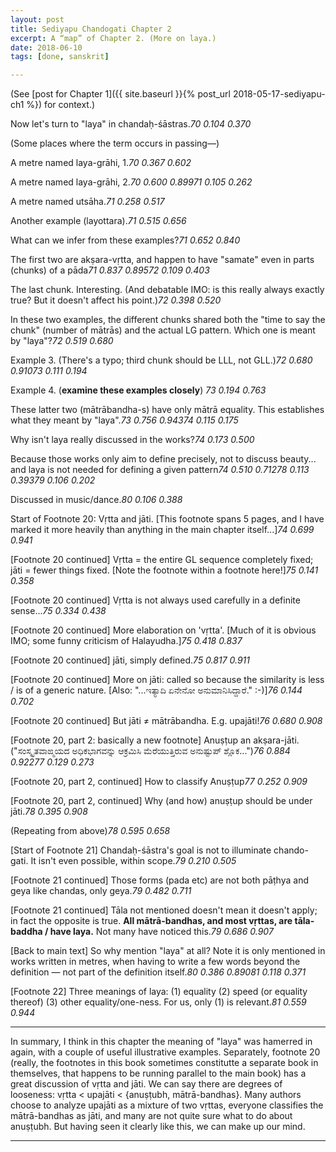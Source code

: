 ```yaml
---
layout: post
title: Sediyapu Chandogati Chapter 2
excerpt: A “map” of Chapter 2. (More on laya.)
date: 2018-06-10
tags: [done, sanskrit]

---
```


(See [post for Chapter 1]({{ site.baseurl }}{% post_url 2018-05-17-sediyapu-ch1 %}) for context.)


<style>@import url("{{"/assets/sxs/sxs.css" | relative_url}}");</style>

<div id="mainBookPages"></div>

<script src="{{"/assets/sxs/sxs.js" | relative_url}}"></script>

<script>window.addEventListener('DOMContentLoaded', updateCites);</script>


Now let's turn to "laya" in chandaḥ-śāstras.<cite>70 0.104 0.370</cite>

(Some places where the term occurs in passing—)

A metre named laya-grāhi, 1.<cite>70 0.367 0.602</cite>

A metre named laya-grāhi, 2.<cite>70 0.600 0.899</cite><cite>71 0.105 0.262</cite>

A metre named utsāha.<cite>71 0.258 0.517</cite>

Another example (layottara).<cite>71 0.515 0.656</cite>

What can we infer from these examples?<cite>71 0.652 0.840</cite>

The first two are akṣara-vṛtta, and happen to have "samate" even in parts (chunks) of a pāda<cite>71 0.837 0.895</cite><cite>72 0.109 0.403</cite>

The last chunk. Interesting. (And debatable IMO: is this really always exactly true? But it doesn't affect his point.)<cite>72 0.398 0.520</cite>

In these two examples, the different chunks shared both the "time to say the chunk" (number of mātrās) and the actual LG pattern. Which one is meant by "laya"?<cite>72 0.519 0.680</cite>

Example 3. (There's a typo; third chunk should be LLL, not GLL.)<cite>72 0.680 0.910</cite><cite>73 0.111 0.194</cite>

Example 4. (**examine these examples closely**) <cite>73 0.194 0.763</cite>

These latter two (mātrābandha-s) have only mātrā equality. This establishes what they meant by "laya".<cite>73 0.756 0.943</cite><cite>74 0.115 0.175</cite>

Why isn't laya really discussed in the works?<cite>74 0.173 0.500</cite>

Because those works only aim to define precisely, not to discuss beauty... and laya is not needed for defining a given pattern<cite>74 0.510 0.712</cite><cite>78 0.113 0.393</cite><cite>79 0.106 0.202</cite>

Discussed in music/dance.<cite>80 0.106 0.388</cite>

Start of Footnote 20: Vṛtta and jāti. [This footnote spans 5 pages, and I have marked it more heavily than anything in the main chapter itself...]<cite>74 0.699 0.941</cite>

[Footnote 20 continued] Vṛtta = the entire GL sequence completely fixed; jāti = fewer things fixed. [Note the footnote within a footnote here!]<cite>75 0.141 0.358</cite>

[Footnote 20 continued] Vṛtta is not always used carefully in a definite sense...<cite>75 0.334 0.438</cite>

[Footnote 20 continued] More elaboration on 'vṛtta'. [Much of it is obvious IMO; some funny criticism of Halayudha.]<cite>75 0.418 0.837</cite>

[Footnote 20 continued] jāti, simply defined.<cite>75 0.817 0.911</cite>

[Footnote 20 continued] More on jāti: called so because the similarity is less / is of a generic nature. [Also: "...ಇತ್ಯಾದಿ ಏನೇನೋ ಅನುಮಾನಿಸಿದ್ದಾರೆ." :-)]<cite>76 0.144 0.702</cite>

[Footnote 20 continued] But jāti ≠ mātrābandha. E.g. upajāti!<cite>76 0.680 0.908</cite>

[Footnote 20, part 2: basically a new footnote] Anuṣṭup an akṣara-jāti. ("ಸಂಸ್ಕೃತವಾಙ್ಮಯದ ಅಧಿಕಭಾಗವನ್ನು ಆಕ್ರಮಿಸಿ ಮೆರೆಯುತ್ತಿರುವ ಅನುಷ್ಟುಪ್ ಶ್ಲೊಕ...")<cite>76 0.884 0.922</cite><cite>77 0.129 0.273</cite>

[Footnote 20, part 2, continued] How to classify Anuṣṭup<cite>77 0.252 0.909</cite>

[Footnote 20, part 2, continued] Why (and how) anuṣṭup should be under jāti.<cite>78 0.395 0.908</cite>

(Repeating from above)<cite>78 0.595 0.658</cite>

[Start of Footnote 21] Chandaḥ-śāstra's goal is not to illuminate chando-gati. It isn't even possible, within scope.<cite>79 0.210 0.505</cite>

[Footnote 21 continued] Those forms (pada etc) are not both pāṭhya and geya like chandas, only geya.<cite>79 0.482 0.711</cite>

[Footnote 21 continued] Tāla not mentioned doesn't mean it doesn't apply; in fact the opposite is true. **All mātrā-bandhas, and most vṛttas, are tāla-baddha / have laya.** Not many have noticed this.<cite>79 0.686 0.907</cite>

[Back to main text] So why mention "laya" at all? Note it is only mentioned in works written in metres, when having to write a few words beyond the definition — not part of the definition itself.<cite>80 0.386 0.890</cite><cite>81 0.118 0.371</cite>

[Footnote 22] Three meanings of laya: (1) equality (2) speed (or equality thereof) (3) other equality/one-ness. For us, only (1) is relevant.<cite>81 0.559 0.944</cite>

----

In summary, I think in this chapter the meaning of "laya" was hamerred in again, with a couple of useful illustrative examples. Separately, footnote 20 (really, the footnotes in this book sometimes constitutte a separate book in themselves, that happens to be running parallel to the main book) has a great discussion of vṛtta and jāti. We can say there are degrees of looseness: vṛtta < upajāti < {anuṣṭubh, mātrā-bandhas}. Many authors choose to analyze upajāti as a mixture of two vṛttas, everyone classifies the mātrā-bandhas as jāti, and many are not quite sure what to do about anuṣṭubh. But having seen it clearly like this, we can make up our mind.


----
